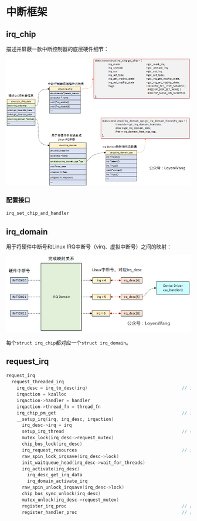 # 中断框架

## irq_chip

描述并屏蔽一款中断控制器的底层硬件细节：

![](interrupt.assets/4f5044b6066b384083eed6df48b2eb54d63e9888.png)

### 配置接口

```c
irq_set_chip_and_handler
```

## irq_domain

用于将硬件中断号和Linux IRQ中断号（virq、虚拟中断号）之间的映射：

<img title="" src="interrupt.assets/41ea1650fabd96fe8b8b29d2f77cf796d02d94c6.png" alt="" width="819">

每个`struct irq_chip`都对应一个`struct irq_domain`。

## request_irq

```c
request_irq
  request_threaded_irq
    irq_desc = irq_to_desc(irq)                                    // 通过表或树查找irq对应的irq_desc结构体
    irqaction = kzalloc
    irqaction->handler = handler
    irqaction->thread_fn = thread_fn
    irq_chip_pm_get                                                // irq_chip上电
    __setup_irq(irq, irq_desc, irqaction)
      irq_desc->irq = irq
      setup_irq_thread                                             // 如果指定了thread_fn
      mutex_lock(irq_desc->request_mutex)
      chip_bus_lock(irq_desc)
      irq_request_resources                                        // if (!irq_desc->action)，即第一次设置该irq_desc
      raw_spin_lock_irqsave(irq_desc->lock)
      init_waitqueue_head(irq_desc->wait_for_threads)
      irq_activate(irq_desc)
        irq_desc_get_irq_data
        irq_domain_activate_irq
      raw_spin_unlock_irqsave(irq_desc->lock)
      chip_bus_sync_unlock(irq_desc)
      mutex_unlock(irq_desc->request_mutex)
      register_irq_proc                                            // /proc/irq/<irq>/.../...
      register_handler_proc                                        // /proc/irq/<irq>/handler/...
```

